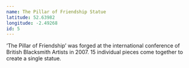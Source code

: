 ```yaml
---
name: The Pillar of Friendship Statue
latitude: 52.63982
longitude: -2.49268
id: 5
---
```


‘The Pillar of Friendship’ was forged at the international conference of British Blacksmith Artists in 2007. 15 individual pieces come together to create a single statue.